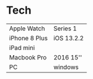 # Tech

|  |  |
| :--- | :--- |
| Apple Watch | Series 1 |
| iPhone 8 Plus | iOS 13.2.2 |
| iPad mini |  |
| Macbook Pro | 2016 15'' |
| PC | windows |

